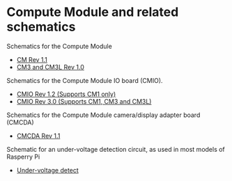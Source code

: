 # Compute Module and related schematics

Schematics for the Compute Module

* [CM Rev 1.1](RPI-CM-V1_1-SCHEMATIC.pdf)
* [CM3 and CM3L Rev 1.0](RPI-CM3-V1_0-SCHEMATIC.pdf)

Schematics for the Compute Module IO board (CMIO). 

* [CMIO Rev 1.2 (Supports CM1 only)](RPI-CMIO-V1_2-SCHEMATIC.pdf)
* [CMIO Rev 3.0 (Supports CM1, CM3 and CM3L)](RPI-CMIO-V3_0-SCHEMATIC.pdf)

Schematics for the Compute Module camera/display adapter board (CMCDA)

* [CMCDA Rev 1.1](RPI-CMCDA-V1_1-SCHEMATIC.pdf)

Schematic for an under-voltage detection circuit, as used in most models of Rasperry Pi

* [Under-voltage detect](under_voltage_detect.png)
